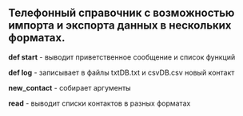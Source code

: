 ## Телефонный справочник с возможностью импорта и экспорта данных в нескольких форматах.
 
**def start** - выводит приветственное сообщение и список функций

**def log** - записывает в файлы txtDB.txt и csvDB.csv новый контакт

**new_contact** - собирает аргументы

**read** - выводит списки контактов в разных форматах
